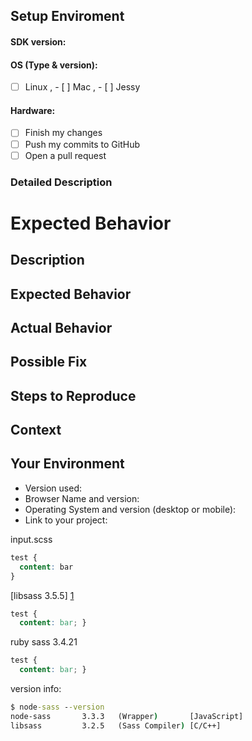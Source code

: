 <!--- Provide a general summary of the issue in the Title above -->
## Setup Enviroment 
#### SDK version: 
#### OS (Type & version): 
- [ ] Linux , - [ ] Mac , - [ ] Jessy 
#### Hardware:
- [ ] Finish my changes
- [ ] Push my commits to GitHub
- [ ] Open a pull request

### Detailed Description

# Expected Behavior


<!--- Provide a general summary of the issue in the Title above -->
## Description
<!--- Provide a more detailed introduction to the issue itself, and why you consider it to be a bug -->

## Expected Behavior
<!--- Tell us what should happen -->

## Actual Behavior
<!--- Tell us what happens instead -->

## Possible Fix
<!--- Not obligatory, but suggest a fix or reason for the bug -->

## Steps to Reproduce
<!--- Provide a link to a live example, or an unambiguous set of steps to --><!--- reproduce this bug. Include code to reproduce, if relevant -->

## Context
<!--- How has this bug affected you? What were you trying to accomplish? -->

## Your Environment
<!--- Include as many relevant details about the environment you experienced the bug in -->
* Version used:
* Browser Name and version:
* Operating System and version (desktop or mobile):
* Link to your project:


input.scss
```scss
test {
  content: bar
}
```

[libsass 3.5.5] [1]
```css
test {
  content: bar; }
```

ruby sass 3.4.21
```css
test {
  content: bar; }
```

version info:
```cmd
$ node-sass --version
node-sass       3.3.3   (Wrapper)       [JavaScript]
libsass         3.2.5   (Sass Compiler) [C/C++]
```

[1]: http://libsass.ocbnet.ch/srcmap/#dGVzdCB7CiAgY29udGVudDogYmFyOyB9Cg==
